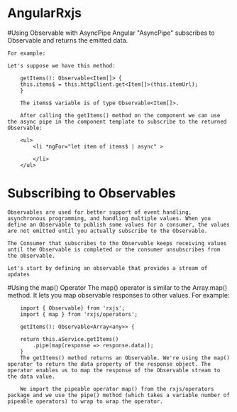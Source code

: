 # AngularRxjs


#Using Observable with AsyncPipe
Angular "AsyncPipe" subscribes to Observable and returns the emitted data. 

    For example:

    Let's suppose we have this method:

        getItems(): Observable<Item[]> {
        this.items$ = this.httpClient.get<Item[]>(this.itemUrl);
        }

        The items$ variable is of type Observable<Item[]>.

        After calling the getItems() method on the component we can use the async pipe in the component template to subscribe to the returned Observable:

        <ul>
            <li *ngFor="let item of items$ | async" >

            </li>
        </ul> 


# Subscribing to Observables
    Observables are used for better support of event handling, asynchronous programming, and handling multiple values. When you define an Observable to publish some values for a consumer, the values are not emitted until you actually subscribe to the Observable.

    The Consumer that subscribes to the Observable keeps receiving values until the Observable is completed or the consumer unsubscribes from the observable.

    Let's start by defining an observable that provides a stream of updates


#Using the map() Operator
    The map() operator is similar to the Array.map() method. It lets you map observable responses to other values. For example:

        import { Observable} from 'rxjs';
        import { map } from 'rxjs/operators';

        getItems(): Observable<Array<any>> {

        return this.aService.getItems()
            .pipe(map(response => response.data));
        } 
        The getItems() method returns an Observable. We're using the map() operator to return the data property of the response object. The operator enables us to map the response of the Observable stream to the data value.

        We import the pipeable operator map() from the rxjs/operators package and we use the pipe() method (which takes a variable number of pipeable operators) to wrap to wrap the operator.